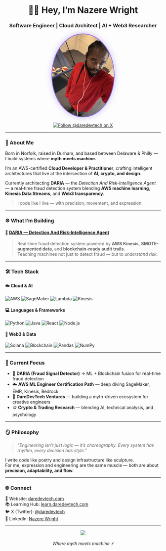 <h1 align="center">👋🏽 Hey, I’m Nazere Wright</h1>
<h3 align="center">Software Engineer | Cloud Architect | AI + Web3 Researcher</h3>

<!-- Profile Photo -->
<p align="center">
  <img src="https://github.com/NazWright/NazWright/blob/main/IMG_3952.jpeg" 
       alt="Nazere Wright - DareDevTech" 
       width="200" 
       style="border-radius: 50%; border: 2px solid #7E5CEB; box-shadow: 0 0 20px rgba(126,92,235,0.4);">
</p>

<p align="center">
  <a href="https://x.com/daredevtech" target="_blank">
    <img src="https://img.shields.io/badge/follow%20@daredevtech-1DA1F2?logo=x&style=for-the-badge" alt="Follow @daredevtech on X">
  </a>
</p>

---

### 🧠 About Me  
Born in Norfolk, raised in Durham, and based between Delaware & Philly —  
I build systems where **myth meets machine.**

I’m an AWS-certified **Cloud Developer & Practitioner**, crafting intelligent architectures that live at the intersection of **AI, crypto, and design**.  

Currently architecting **DARIA** — the *Detection And Risk-Intelligence Agent* — a real-time fraud detection system blending **AWS machine learning**, **Kinesis Data Streams**, and **Web3 transparency**.

> I code like I live — with precision, movement, and expression.

---

### ⚙️ What I’m Building  
#### 🧩 [DARIA — Detection And Risk-Intelligence Agent](https://github.com/NazWright/daria)
> Real-time fraud detection system powered by **AWS Kinesis**, **SMOTE-augmented data**, and **blockchain-ready audit trails**.  
> Teaching machines not just to detect fraud — but to *understand risk.*

---

### 🛠️ Tech Stack  

#### ☁️ Cloud & AI  
![AWS](https://img.shields.io/badge/AWS-orange?logo=amazonaws&logoColor=white&style=for-the-badge)
![SageMaker](https://img.shields.io/badge/SageMaker-blue?logo=amazonaws&logoColor=white&style=for-the-badge)
![Lambda](https://img.shields.io/badge/AWS%20Lambda-black?logo=awslambda&style=for-the-badge)
![Kinesis](https://img.shields.io/badge/AWS%20Kinesis-purple?logo=amazonaws&style=for-the-badge)

#### 💻 Languages & Frameworks  
![Python](https://img.shields.io/badge/Python-3776AB?logo=python&logoColor=white&style=for-the-badge)
![Java](https://img.shields.io/badge/Java-ED8B00?logo=openjdk&logoColor=white&style=for-the-badge)
![React](https://img.shields.io/badge/React-20232A?logo=react&logoColor=61DAFB&style=for-the-badge)
![Node.js](https://img.shields.io/badge/Node.js-43853D?logo=node.js&logoColor=white&style=for-the-badge)

#### 🔗 Web3 & Data  
![Solana](https://img.shields.io/badge/Solana-9945FF?logo=solana&logoColor=white&style=for-the-badge)
![Blockchain](https://img.shields.io/badge/Blockchain-121212?logo=bitcoin&logoColor=orange&style=for-the-badge)
![Pandas](https://img.shields.io/badge/Pandas-150458?logo=pandas&logoColor=white&style=for-the-badge)
![NumPy](https://img.shields.io/badge/NumPy-013243?logo=numpy&logoColor=white&style=for-the-badge)

---

### 🧬 Current Focus  

- 🧠 **DARIA (Fraud Signal Detector)** → ML + Blockchain fusion for real-time fraud detection  
- ☁️ **AWS ML Engineer Certification Path** — deep diving SageMaker, EMR, Kinesis, Bedrock  
- 🧱 **DareDevTech Ventures** — building a myth-driven ecosystem for creative engineers  
- 🪙 **Crypto & Trading Research** — blending AI, technical analysis, and psychology  

---

### 🪞 Philosophy  

> *"Engineering isn’t just logic — it’s choreography. Every system has rhythm, every decision has style."*  

I write code like poetry and design infrastructure like sculpture.  
For me, expression and engineering are the same muscle — both are about **precision, adaptability, and flow.**

---

### 🌐 Connect  

📍 Website: [daredevtech.com](https://daredevtech.com)  
📚 Learning Hub: [learn.daredevtech.com](https://learn.daredevtech.com)  
🐦 X (Twitter): [@daredevtech](https://x.com/daredevtech)  
💼 LinkedIn: [Nazere Wright](https://www.linkedin.com/in/nazere-wright-970a902ab/)  

---

<!-- Footer -->
<p align="center">
  <img src="https://img.shields.io/badge/©%202025%20Nazere%20Wright%20|%20DareDevTech%20Ventures-7E5CEB?style=for-the-badge">
</p>

<p align="center">
  <i>Where myth meets machine ⚡️</i>
</p>
